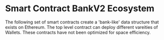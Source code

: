 # Smart Contract BankV2 Ecosystem
The following set of smart contracts create a 'bank-like' data structure that exists on Ethereum. The top level contract can deploy different vareities of Wallets. These contracts have not been optimized for space efficiency.  